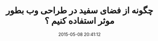 ---
layout: post
title: "چگونه از فضای سفید در طراحی وب بطور موثر استفاده کنیم ؟ "
date: 2015-05-08 20:41:12
section: article
tags: design
link: "http://roocket.ir/articles/%DA%86%DA%AF%D9%88%D9%86%D9%87-%D8%A7%D8%B2-%D9%81%D8%B6%D8%A7%DB%8C-%D8%B3%D9%81%DB%8C%D8%AF-%D8%AF%D8%B1-%D8%B7%D8%B1%D8%A7%D8%AD%DB%8C-%D9%88%D8%A8-%D8%A8%D8%B7%D9%88%D8%B1-%D9%85%D9%88%D8%AB%D8%B1-%D8%A7%D8%B3%D8%AA%D9%81%D8%A7%D8%AF%D9%87-%DA%A9%D9%86%DB%8C%D9%85-%D8%9F-"
user: "نوید کاشانی"
user_link: "http://navid.kashani.ir/"
---